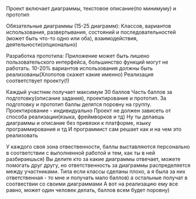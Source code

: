 Проект включает диаграммы, текстовое описание(по минимуму) и прототип

Обязательные диаграммы (15-25 диаграмм):
Классов, вариантов использования, развертывания, состояний и последовательностей (может быть что-то одно или оба), взаимодействия, деятельности(опционально)

Разработка прототипа:
Приложение может быть лишено пользовательского интерфейса, большинство функций могут не работать.
10-20% вариантов использования должны быть реализованы(Хлопотов скажет какие именно)
Реализация соответствует проекту(!)

Каждый участник получает максимум 30 баллов
Часть баллов за подготовку(описание задания), проектирование и прототип.
За подготовку и прототип баллы делятся поровну на группу. Проектирование - индивидуально
Проект не должен зависеть от способа реализации(языка, фреймворков и тд)
Ну ты делаешь диаграммы и описание без привязки к платформе, языку программирования и тд
И программист сам решает как и на чем это реализовать

У каждого своя зона отвественности, баллы выставляются персонально в соответствии с выполненной работой и тем, как ты в ней разбираешься)
Вы делите кто за какие диаграммы отвечает, можете помогать друг другу, но ответственность за диаграммы распределяется между участниками.
Типа если классы сделаны плохо, а я была за них ответственная - то мне и получать мало баллов) а остальные получат в соотвествии со своими диаграммами
А вот на реализацию ему все равно, может один человек делать, баллов всем будет поровну)